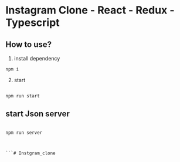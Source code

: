 # Instagram Clone - React - Redux - Typescript

## How to use?

1. install dependency

```
npm i

```

2. start

```

npm run start

```
## start Json server

```

npm run server

```



```


```# Instgram_clone
